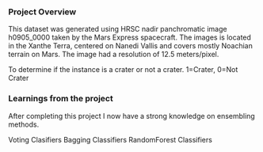 ### Project Overview

 This dataset was generated using HRSC nadir panchromatic image h0905_0000 taken by the Mars Express spacecraft. The images is located in the Xanthe Terra, centered on Nanedi Vallis and covers mostly Noachian terrain on Mars. The image had a resolution of 12.5 meters/pixel.

To determine if the instance is a crater or not a crater. 1=Crater, 0=Not Crater


### Learnings from the project

 After completing this project I now have a strong knowledge on ensembling methods.

Voting Clasifiers
Bagging Classifiers
RandomForest Classifiers


